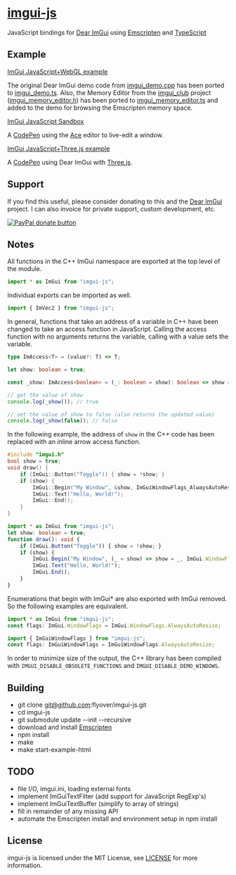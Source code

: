 # [imgui-js](https://github.com/flyover/imgui-js)
JavaScript bindings for [Dear ImGui](https://github.com/ocornut/imgui) using [Emscripten](https://github.com/kripken/emscripten) and [TypeScript](https://github.com/Microsoft/TypeScript)

## Example
[ImGui JavaScript+WebGL example](https://flyover.github.io/imgui-js/example/)

The original Dear ImGui demo code from [imgui_demo.cpp](imgui/imgui_demo.cpp) has been ported to [imgui_demo.ts](imgui_demo.ts).  Also, the Memory Editor from the [imgui_club](https://github.com/ocornut/imgui_club) project ([imgui_memory_editor.h](https://github.com/ocornut/imgui_club/blob/master/imgui_memory_editor/imgui_memory_editor.h)) has been ported to [imgui_memory_editor.ts](imgui_memory_editor.ts) and added to the demo for browsing the Emscripten memory space.

[ImGui JavaScript Sandbox](https://codepen.io/flyovergames/pen/xYPBaj)

A [CodePen](https://codepen.io) using the [Ace](https://ace.c9.io) editor to live-edit a window.

[ImGui JavaScript+Three.js example](https://codepen.io/flyovergames/pen/ejXjXj)

A [CodePen](https://codepen.io) using Dear ImGui with [Three.js](https://threejs.org).

## Support
If you find this useful, please consider donating to this and the [Dear ImGui](https://github.com/ocornut/imgui) project.  I can also invoice for private support, custom development, etc.

[![PayPal donate button](https://www.paypalobjects.com/en_US/i/btn/btn_donate_SM.gif)](https://www.paypal.com/cgi-bin/webscr?cmd=_donations&business=H9KUEZTZHHTXQ&lc=US&item_name=imgui-js&currency_code=USD&bn=PP-DonationsBF:btn_donate_SM.gif:NonHosted "Donate to this project using Paypal")

## Notes
All functions in the C++ ImGui namespace are exported at the top level of the module.
```typescript
import * as ImGui from "imgui-js";
```
Individual exports can be imported as well.
```typescript
import { ImVec2 } from "imgui-js";
```

In general, functions that take an address of a variable in C++ have been changed to take an access function in JavaScript.  Calling the access function with no arguments returns the variable, calling with a value sets the variable.

```typescript
type ImAccess<T> = (value?: T) => T;

let show: boolean = true;

const _show: ImAccess<boolean> = (_: boolean = show): boolean => show = _;

// get the value of show
console.log(_show()); // true

// set the value of show to false (also returns the updated value)
console.log(_show(false)); // false
```

In the following example, the address of `show` in the C++ code has been replaced with an inline arrow access function.

```c++
#include "imgui.h"
bool show = true;
void draw() {
    if (ImGui::Button("Toggle")) { show = !show; }
    if (show) {
        ImGui::Begin("My Window", &show, ImGuiWindowFlags_AlwaysAutoResize));
        ImGui::Text("Hello, World!");
        ImGui::End();
    }
}
```

```typescript
import * as ImGui from "imgui-js";
let show: boolean = true;
function draw(): void {
    if (ImGui.Button("Toggle")) { show = !show; }
    if (show) {
        ImGui.Begin("My Window", (_ = show) => show = _, ImGui.WindowFlags.AlwaysAutoResize));
        ImGui.Text("Hello, World!");
        ImGui.End();
    }
}
```

Enumerations that begin with ImGui* are also exported with ImGui removed.  So the following examples are equivalent.
```typescript
import * as ImGui from "imgui-js";
const flags: ImGui.WindowFlags = ImGui.WindowFlags.AlwaysAutoResize;
```
```typescript
import { ImGuiWindowFlags } from "imgui-js";
const flags: ImGuiWindowFlags = ImGuiWindowFlags.AlwaysAutoResize;
```

In order to minimize size of the output, the C++ library has been compiled with `IMGUI_DISABLE_OBSOLETE_FUNCTIONS` and `IMGUI_DISABLE_DEMO_WINDOWS`.

## Building
* git clone git@github.com:flyover/imgui-js.git
* cd imgui-js
* git submodule update --init --recursive
* download and install [Emscripten](http://kripken.github.io/emscripten-site/docs/getting_started/downloads.html)
* npm install
* make
* make start-example-html

## TODO
* file I/O, imgui.ini, loading external fonts
* implement ImGuiTextFilter (add support for JavaScript RegExp's)
* implement ImGuiTextBuffer (simplify to array of strings)
* fill in remainder of any missing API
* automate the Emscripten install and environment setup in npm install

## License
imgui-js is licensed under the MIT License, see [LICENSE](LICENSE.txt) for more information.
